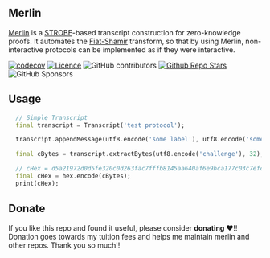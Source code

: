 ## Merlin
[Merlin](https://merlin.cool) is a [STROBE](https://strobe.sourceforge.io/)-based transcript construction for zero-knowledge proofs.
It automates the [Fiat-Shamir](https://en.wikipedia.org/wiki/Fiat–Shamir_heuristic) transform, so that by using Merlin, non-interactive protocols can be implemented as if they were interactive.

[![codecov](https://codecov.io/gh/justkawal/merlin/graph/badge.svg?token=8FERML02AR)](https://codecov.io/gh/justkawal/merlin)
[![Licence](https://img.shields.io/badge/License-MIT-red.svg)](./LICENSE)
![GitHub contributors](https://img.shields.io/github/contributors/justkawal/merlin)
[![Github Repo Stars](https://img.shields.io/github/stars/justkawal/merlin)](https://github.com/justkawal/merlin/stargazers)
![GitHub Sponsors](https://img.shields.io/github/sponsors/justkawal)


## Usage

```dart
  // Simple Transcript
  final transcript = Transcript('test protocol');

  transcript.appendMessage(utf8.encode('some label'), utf8.encode('some data'));

  final cBytes = transcript.extractBytes(utf8.encode('challenge'), 32);

  // cHex = d5a21972d0d5fe320c0d263fac7fffb8145aa640af6e9bca177c03c7efcf0615
  final cHex = hex.encode(cBytes);
  print(cHex);
```

## Donate
If you like this repo and found it useful, please consider **donating ❤️**!! Donation goes towards my tuition fees and helps me maintain merlin and other repos. Thank you so much!!
